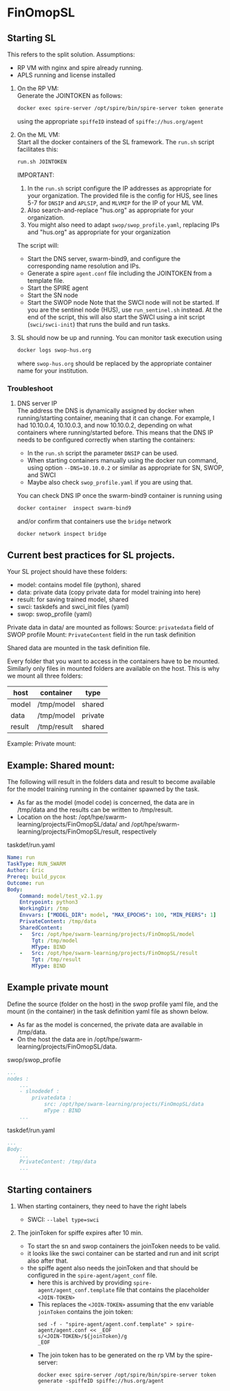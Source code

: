 # FinOmopSL

## Starting SL

This refers to the split solution. 
Assumptions: 
  - RP VM with nginx and spire already running.
  - APLS running and license installed

1. On the RP VM:  
   Generate the JOINTOKEN as follows:
   ```sh
   docker exec spire-server /opt/spire/bin/spire-server token generate -spiffeID spiffe://hus.org/agent
   ```
   using the appropriate `spiffeID` instead of `spiffe://hus.org/agent`
   
2. On the ML VM:  
   Start all the docker containers of the SL framework. The `run.sh` script facilitates this:
   ```sh
   run.sh JOINTOKEN
   ```
   IMPORTANT:
   1. In the `run.sh` script configure the IP addresses as appropriate for your organization. 
   The provided file is the config for HUS, see lines 5-7 for  `DNSIP` and `APLSIP`, and `MLVMIP` for the IP of your ML VM. 
   2. Also search-and-replace "hus.org" as appropriate for your organization. 
   3. You might also need to adapt `swop/swop_profile.yaml`, replacing IPs and "hus.org" as appropriate for your organization

   The script will:
     - Start the DNS server, swarm-bind9, and configure the corresponding name resolution and IPs.
     - Generate a spire `agent.conf` file including the JOINTOKEN from a template file.
     - Start the SPIRE agent
     - Start the SN node
     - Start the SWOP node
   Note that the SWCI node will not be started. If you are the sentinel node (HUS),
   use `run_sentinel.sh` instead. At the end of the script, 
   this will also start the SWCI using a init script (`swci/swci-init`) that runs the build and run tasks.

3. SL should now be up and running. You can monitor task execution using
   ```sh
   docker logs swop-hus.org
   ```
   where `swop-hus.org` should be replaced by the appropriate container name for your institution.  

### Troubleshoot

1. DNS server IP  
   The address the DNS is dynamically assigned by docker when running/starting container, meaning that it can change. For example, I had 10.10.0.4, 10.10.0.3, and now 10.10.0.2, depending on what containers where running/started before. This means that the DNS IP needs to be configured correctly when starting the containers:
   - In the `run.sh` script the parameter `DNSIP` can be used. 
   - When starting containers manually using the docker run command,    
     using option  ​`--DNS=10.10.0.2`​  or similar as appropriate for SN, SWOP, and SWCI
   - Maybe also check `swop_profile.yaml` if you are using that.
  
   You can check DNS IP once the swarm-bind9 container is running using
   ```sh
   docker container  inspect swarm-bind9 
   ```
   and/or confirm that containers use the `bridge` network
   ```sh 
   docker network inspect bridge
   ```

## Current best practices for SL projects.

Your SL project should have these folders:

- model: contains model file (python), shared
- data: private data (copy private data for model training into here)
- result: for saving trained model, shared
- swci: taskdefs and swci_init files (yaml)
- swop: swop_profile (yaml)

Private data in data/ are mounted as follows:
Source: `privatedata` field of SWOP profile
Mount: `PrivateContent` field in the run task definition

Shared data are mounted in the task definition file.

Every folder that you want to access in the containers have to be mounted. 
Similarly only files in mounted folders are available on the host. 
This is why we mount all three folders:


| host | container | type | 
| --- | --- | --- | 
| model | /tmp/model | shared |
| data | /tmp/model | private |
| result | /tmp/result | shared |

Example: Private mount:


## Example: Shared mount:

The following will result in the folders data and result to become available for the model training running in the container spawned by the task. 
  - As far as the model (model code) is concerned, the data are in /tmp/data and the results can be written to /tmp/result. 
  - Location on the host: /opt/hpe/swarm-learning/projects/FinOmopSL/data/ and /opt/hpe/swarm-learning/projects/FinOmopSL/result, respectively
    
taskdef/run.yaml
``` yaml 
Name: run
TaskType: RUN_SWARM
Author: Eric
Prereq: build_pycox
Outcome: run
Body:
    Command: model/test_v2.1.py
    Entrypoint: python3
    WorkingDir: /tmp
    Envvars: ["MODEL_DIR": model, "MAX_EPOCHS": 100, "MIN_PEERS": 1]
    PrivateContent: /tmp/data
    SharedContent:
    -   Src: /opt/hpe/swarm-learning/projects/FinOmopSL/model
        Tgt: /tmp/model
        MType: BIND
    -   Src: /opt/hpe/swarm-learning/projects/FinOmopSL/result
        Tgt: /tmp/result
        MType: BIND
```

## Example private mount

Define the source (folder on the host) in the swop profile yaml file, and the mount (in the container) in the task definition yaml file as shown below.

- As far as the model is concerned, the private data are available in /tmp/data.
- On the host the data are in /opt/hpe/swarm-learning/projects/FinOmopSL/data.

swop/swop_profile
``` yaml 
...
nodes :
    ...
    - slnodedef :
        privatedata :
            src: /opt/hpe/swarm-learning/projects/FinOmopSL/data
            mType : BIND
    ...
```

taskdef/run.yaml
``` yaml
...
Body: 
    ...
    PrivateContent: /tmp/data
    ...
```

Starting containers
---

1. When starting containers, they need to have the right labels

    - SWCI: `--label type=swci`

2. The joinToken for spiffe expires after 10 min.
    - To start the sn and swop containers the joinToken needs to be valid.
    - it looks like the swci container can be started and run and init script also after that.
    - the spiffe agent also needs the joinToken and that should be configured in the `spire-agent/agent_conf` file.
        -  here this is archived by providing `spire-agent/agent_conf.template` file that contains the placeholder `<JOIN-TOKEN>`
        -  This replaces the `<JOIN-TOKEN>` assuming that the env variable `joinToken` contains the join token:
            ```
            sed -f - "spire-agent/agent.conf.template" > spire-agent/agent.conf << _EOF
            s/<JOIN-TOKEN>/${joinToken}/g
            _EOF
            ```
        - The join token has to be generated on the rp VM by the spire-server:
            ```
            docker exec spire-server /opt/spire/bin/spire-server token generate -spiffeID spiffe://hus.org/agent
            ```
